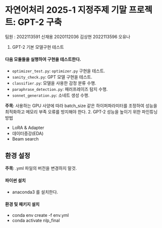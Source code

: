 # 자연어처리 2025-1 지정주제 기말 프로젝트: GPT-2 구축

팀원 : 2022113591 신재용 2020112036 김상현 2022113596 오유나

1. GPT-2 기본 모델구현 테스트

#### 다음 모듈들을 실행하여 구현을 테스트한다.

* `optimizer_test.py`: `optimizer.py` 구현을 테스트.
* `sanity_check.py`: GPT 모델 구현을 테스트.
* `classifier.py`: 모델을 사용한 감정 분류 수행.
* `paraphrase_detection.py`: 패러프레이즈 탐지 수행.
* `sonnet_generation.py`: 소네트 생성 수행.

**주목**: 사용하는 GPU 사양에 따라 batch_size 같은 하이퍼파라미터를 조정하여 성능을 최적화하고 메모리 부족 오류를 방지해야 한다.
2. GPT-2 성능을 높이기 위한 파인튜닝 방법

* LoRA & Adapter
* 데이터증강(EDA)
* Beam search


## 환경 설정
**주목**: .yml 파일의 버전을 변경하지 말것.


#### 파이썬 설치
* anaconda3 를 설치한다.

#### 환경 및 패키지 설치

* conda env create -f env.yml
* conda activate nlp_final  

